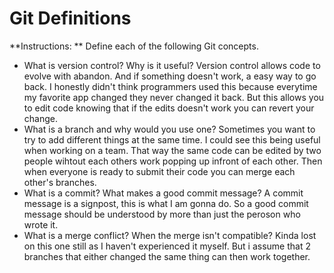 # Git Definitions

**Instructions: ** Define each of the following Git concepts.

* What is version control?  Why is it useful?
Version control allows code to evolve with abandon. And if something doesn't work, a easy way to go back. I honestly didn't think programmers used this because everytime my favorite app changed they never changed it back. But this allows you to edit code knowing that if the edits doesn't work you can revert your change.
* What is a branch and why would you use one?
Sometimes you want to try to add different things at the same time. I could see this being useful when working on a team. That way the same code can be edited by two people wihtout each others work popping up infront of each other. Then when everyone is ready to submit their code you can merge each other's branches.
* What is a commit? What makes a good commit message?
A commit message is a signpost, this is what I am gonna do. So a good commit message should be understood by more than just the peroson who wrote it.
* What is a merge conflict?
When the merge isn't compatible? Kinda lost on this one still as I haven't experienced it myself. But i assume that 2 branches that either changed the same thing can then work together.